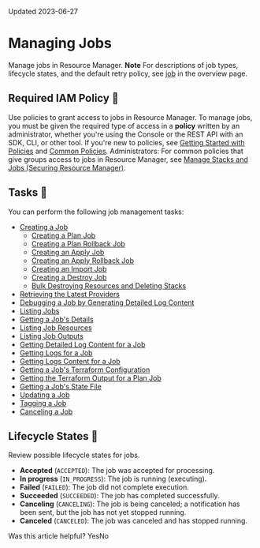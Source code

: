 Updated 2023-06-27
# Managing Jobs
Manage jobs in Resource Manager.
**Note** For descriptions of job types, lifecycle states, and the default retry policy, see [job](https://docs.oracle.com/en-us/iaas/Content/ResourceManager/Concepts/resourcemanager.htm#concepts__jobdefinition) in the overview page.
## Required IAM Policy 🔗 
Use policies to grant access to jobs in Resource Manager.
To manage jobs, you must be given the required type of access in a **policy** written by an administrator, whether you're using the Console or the REST API with an SDK, CLI, or other tool. If you're new to policies, see [Getting Started with Policies](https://docs.oracle.com/iaas/Content/Identity/policiesgs/get-started-with-policies.htm) and [Common Policies](https://docs.oracle.com/iaas/Content/Identity/policiescommon/commonpolicies.htm).
Administrators: For common policies that give groups access to jobs in Resource Manager, see [Manage Stacks and Jobs (Securing Resource Manager)](https://docs.oracle.com/iaas/Content/Security/Reference/resourcemanager_security.htm#iam-policies__stacks-jobs).
## Tasks 🔗 
You can perform the following job management tasks:
  * [Creating a Job](https://docs.oracle.com/en-us/iaas/Content/ResourceManager/Tasks/create-job.htm#top "Create a job in Resource Manager, such as plan, apply, or destroy.")
    * [Creating a Plan Job](https://docs.oracle.com/en-us/iaas/Content/ResourceManager/Tasks/create-job-plan.htm#top "Create a plan job in Resource Manager.")
    * [Creating a Plan Rollback Job](https://docs.oracle.com/en-us/iaas/Content/ResourceManager/Tasks/create-job-plan-rollback.htm#top "Create a plan rollback job in Resource Manager.")
    * [Creating an Apply Job](https://docs.oracle.com/en-us/iaas/Content/ResourceManager/Tasks/create-job-apply.htm#top "Create an apply job in Resource Manager.")
    * [Creating an Apply Rollback Job](https://docs.oracle.com/en-us/iaas/Content/ResourceManager/Tasks/create-job-apply-rollback.htm#top "Create an apply rollback job in Resource Manager.")
    * [Creating an Import Job](https://docs.oracle.com/en-us/iaas/Content/ResourceManager/Tasks/create-job-import.htm#top "Create an import job in Resource Manager to import state files for existing resources already managed by Terraform. An import job sets the provided Terraform state file as the current state of the stack.")
    * [Creating a Destroy Job](https://docs.oracle.com/en-us/iaas/Content/ResourceManager/Tasks/create-job-destroy.htm#top "Create a destroy job in Resource Manager to release \(tear down\) resources associated with a stack and clean up the tenancy. Released resources are eventually deleted by the related OCI service. For example, a released compute instance is eventually deleted by the OCI Compute service.")
    * [Bulk Destroying Resources and Deleting Stacks](https://docs.oracle.com/en-us/iaas/Content/ResourceManager/Tasks/bulk-destroy-delete2.htm#bulk-destroy-delete2 "For the specified compartment, use the following script to delete all the stacks in Resource Manager and destroy all the resources associated with the corresponding stacks.")
  * [Retrieving the Latest Providers](https://docs.oracle.com/en-us/iaas/Content/ResourceManager/Tasks/create-job-lock-file.htm#top "Within the version constraints of the Terraform configuration, retrieve the latest versions available from the configured source of Terraform providers when running a job. You can retrieve the latest providers when running the following types of jobs: plan, apply, destroy, import state, and run drift detection.")
  * [Debugging a Job by Generating Detailed Log Content](https://docs.oracle.com/en-us/iaas/Content/ResourceManager/Tasks/create-job-debug.htm#top "Debug a job by generating detailed log content. Detailed log content is generated for a job when you specify the verbosity to use, such as ERROR. By default, no detailed log content is generated \(null or None\).")
  * [Listing Jobs](https://docs.oracle.com/en-us/iaas/Content/ResourceManager/Tasks/list-jobs.htm#top "List jobs in Resource Manager.")
  * [Getting a Job's Details](https://docs.oracle.com/en-us/iaas/Content/ResourceManager/Tasks/get-job.htm#top "Get the details of a job in Resource Manager. You can view name, type, status, and other key information about jobs for a specific compartment or stack. For configurations stored in Git, job details include the relevant commit identifier.")
  * [Listing Job Resources](https://docs.oracle.com/en-us/iaas/Content/ResourceManager/Tasks/list-job-resources.htm#top "List job resources in Resource Manager for a completed apply or apply rollback job. Job resources are infrastructure objects such as virtual networks and compute instances that were provisioned by the job.")
  * [Listing Job Outputs](https://docs.oracle.com/en-us/iaas/Content/ResourceManager/Tasks/list-job-outputs.htm#top "List outputs from a completed apply or apply rollback job in Resource Manager. Job outputs are generated from output variables in the job's associated Terraform configuration.")
  * [Getting Detailed Log Content for a Job](https://docs.oracle.com/en-us/iaas/Content/ResourceManager/Tasks/get-job-detailed-log-content.htm#top "Download detailed log content \(a .log file\) for a job in Resource Manager.")
  * [Getting Logs for a Job](https://docs.oracle.com/en-us/iaas/Content/ResourceManager/Tasks/get-job-logs.htm#top "View console logs for a job in Resource Manager.")
  * [Getting Logs Content for a Job](https://docs.oracle.com/en-us/iaas/Content/ResourceManager/Tasks/get-job-logs-content.htm#top "Download console logs \(raw .txt job logs content\) for a job in Resource Manager.")
  * [Getting a Job's Terraform Configuration](https://docs.oracle.com/en-us/iaas/Content/ResourceManager/Tasks/get-job-tf-config.htm#top "Download the Terraform configuration \(.zip file\) for a job in Resource Manager.")
  * [Getting the Terraform Output for a Plan Job](https://docs.oracle.com/en-us/iaas/Content/ResourceManager/Tasks/get-job-tf-plan.htm#top "Download the output of a plan job in Resource Manager.")
  * [Getting a Job's State File](https://docs.oracle.com/en-us/iaas/Content/ResourceManager/Tasks/get-job-tf-state.htm#top "Download the Terraform state file \(.json\) from a completed apply, apply rollback, or import job in Resource Manager.")
  * [Updating a Job](https://docs.oracle.com/en-us/iaas/Content/ResourceManager/Tasks/update-job.htm#top "Update a job's name or tags in Resource Manager.")
  * [Tagging a Job](https://docs.oracle.com/en-us/iaas/Content/ResourceManager/Tasks/update-job-tags.htm#top "Add tag metadata to a job in Resource Manager. Tags are key-value pairs that you attach to resources to help you organize and track the resources across compartments.")
  * [Canceling a Job](https://docs.oracle.com/en-us/iaas/Content/ResourceManager/Tasks/cancel-job.htm#top "Cancel a running job in Resource Manager.")


## Lifecycle States 🔗 
Review possible lifecycle states for jobs.
  * **Accepted** (`ACCEPTED`): The job was accepted for processing.
  * **In progress** (`IN_PROGRESS`): The job is running (executing).
  * **Failed** (`FAILED`): The job did not complete execution.
  * **Succeeded** (`SUCCEEDED`): The job has completed successfully.
  * **Canceling** (`CANCELING`): The job is being canceled; a notification has been sent, but the job has not yet stopped running.
  * **Canceled** (`CANCELED`): The job was canceled and has stopped running.


Was this article helpful?
YesNo

